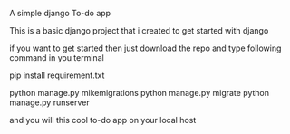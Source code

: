   A simple django To-do app

This is a basic django project that i created to get started with django

if you want to get started then just 
download the repo 
and type following command in you terminal

 pip install requirement.txt
 
 python manage.py mikemigrations 
 python manage.py migrate 
 python manage.py runserver
 
 and you will this cool to-do app on your local host
 


